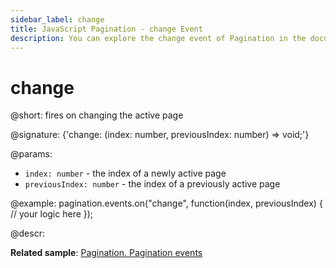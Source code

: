 ```yaml
---
sidebar_label: change
title: JavaScript Pagination - change Event 
description: You can explore the change event of Pagination in the documentation of the DHTMLX JavaScript UI library. Browse developer guides and API reference, try out code examples and live demos, and download a free 30-day evaluation version of DHTMLX Suite 7.
---
```


# change

@short: fires on changing the active page

@signature: {'change: (index: number, previousIndex: number) => void;'}

@params:
- `index: number` - the index of a newly active page
- `previousIndex: number` - the index of a previously active page

@example:
pagination.events.on("change", function(index, previousIndex) {
  // your logic here
});

@descr:

**Related sample**: [Pagination. Pagination events](https://snippet.dhtmlx.com/mlrtmj7p)
